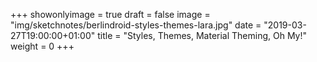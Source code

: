 +++
showonlyimage = true
draft = false
image = "img/sketchnotes/berlindroid-styles-themes-lara.jpg"
date = "2019-03-27T19:00:00+01:00"
title = "Styles, Themes, Material Theming, Oh My!"
weight = 0
+++
